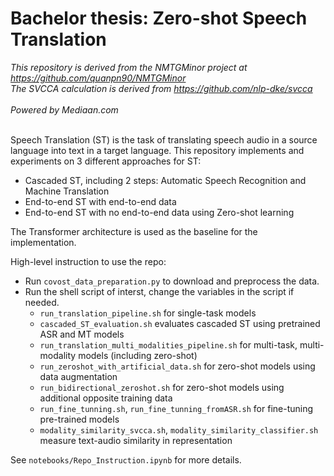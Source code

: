 # Bachelor thesis: Zero-shot Speech Translation

<em> This repository is derived from the NMTGMinor project at 
https://github.com/quanpn90/NMTGMinor <br/>
The SVCCA calculation is derived from https://github.com/nlp-dke/svcca <br/><br/>
Powered by Mediaan.com
</em> <br/><br/>

Speech Translation (ST) is the task of translating speech audio in a source language into text in a target language. This repository implements and experiments on 3 different approaches for ST:
- Cascaded ST, including 2 steps: Automatic Speech Recognition and Machine Translation
- End-to-end ST with end-to-end data
- End-to-end ST with no end-to-end data using Zero-shot learning

The Transformer architecture is used as the baseline for the implementation.


High-level instruction to use the repo:
- Run `covost_data_preparation.py` to download and preprocess the data.
- Run the shell script of interst, change the variables in the script if needed.
	- `run_translation_pipeline.sh` for single-task models
	- `cascaded_ST_evaluation.sh` evaluates cascaded ST using pretrained ASR and MT models
	- `run_translation_multi_modalities_pipeline.sh` for multi-task, multi-modality models (including zero-shot)
	- `run_zeroshot_with_artificial_data.sh` for zero-shot models using data augmentation
	- `run_bidirectional_zeroshot.sh` for zero-shot models using additional opposite training data
	- `run_fine_tunning.sh`, `run_fine_tunning_fromASR.sh` for fine-tuning pre-trained models
	- `modality_similarity_svcca.sh`, `modality_similarity_classifier.sh` measure text-audio similarity in representation
	
See `notebooks/Repo_Instruction.ipynb` for more details.